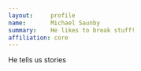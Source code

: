 ```yaml
---
layout:     profile
name:       Michael Saunby
summary:    He likes to break stuff!
affiliation: core
---
```


He tells us stories
